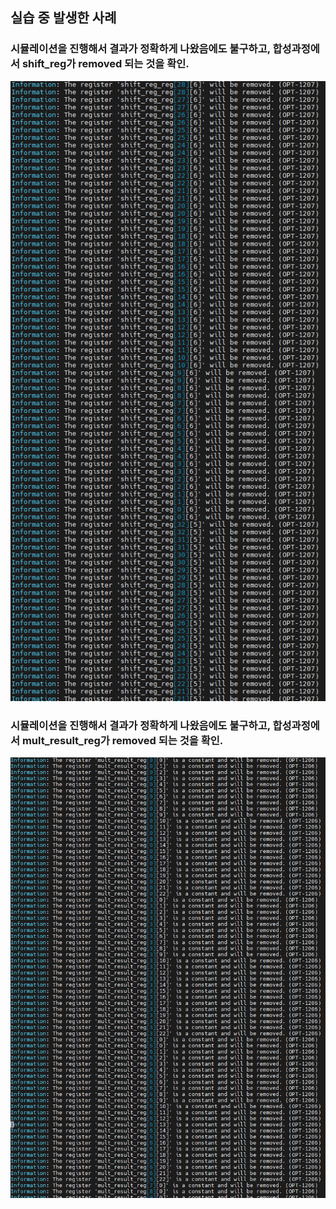 ## 실습 중 발생한 사례
### 시뮬레이션을 진행해서 결과가 정확하게 나왔음에도 불구하고, 합성과정에서 shift_reg가 removed 되는 것을 확인.
![filter](/images/250717_5.png)
### 시뮬레이션을 진행해서 결과가 정확하게 나왔음에도 불구하고, 합성과정에서 mult_result_reg가 removed 되는 것을 확인.
![filter](/images/250717_6.png)


